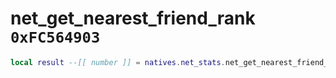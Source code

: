# net_get_nearest_friend_rank `0xFC564903`

```lua
local result --[[ number ]] = natives.net_stats.net_get_nearest_friend_rank()
```